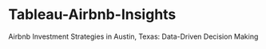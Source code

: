# Tableau-Airbnb-Insights
Airbnb Investment Strategies in Austin, Texas: Data-Driven Decision Making
